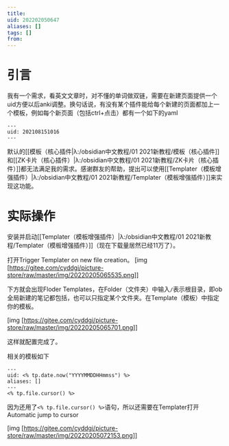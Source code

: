 ```yaml
---
title: 
uid: 202202050647
aliases: []
tags: []
from: 
---
```


# 引言
我有一个需求，看英文文章时，对不懂的单词做双链，需要在新建页面提供一个uid方便以后anki调整。换句话说，有没有某个插件能给每个新建的页面都加上一个模板，例如每个新页面（包括ctrl+点击）都有一个如下的yaml

```
---
uid: 202108151016
---
```

默认的[[模板（核心插件|λ:/obsidian中文教程/01 2021新教程/模板（核心插件]]和[[ZK卡片（核心插件）|λ:/obsidian中文教程/01 2021新教程/ZK卡片（核心插件）]]都无法满足我的需求。感谢群友的帮助，提出可以使用[[Templater（模板增强插件）|λ:/obsidian中文教程/01 2021新教程/Templater（模板增强插件）]]来实现这功能。

# 实际操作
安装并启动[[Templater（模板增强插件）|λ:/obsidian中文教程/01 2021新教程/Templater（模板增强插件）]]（现在下载量居然已经11万了）。

打开Trigger Templater on new file  creation。
[img [https://gitee.com/cyddgi/picture-store/raw/master/img/20220205065535.png]]

下方就会出现Floder Templates，在Folder（文件夹）中输入`/`表示根目录，即ob全局新建的笔记都包括，也可以只指定某个文件夹。在Template（模板）中指定你的模板。

[img [https://gitee.com/cyddgi/picture-store/raw/master/img/20220205065701.png]]

这样就配置完成了。

相关的模板如下
```
---
uid: <% tp.date.now("YYYYMMDDHHmmss") %>
aliases: []
---
<% tp.file.cursor() %>
```

因为还用了`<% tp.file.cursor() %>`语句，所以还需要在Templater打开Automatic jump to cursor

[img [https://gitee.com/cyddgi/picture-store/raw/master/img/20220205072153.png]]